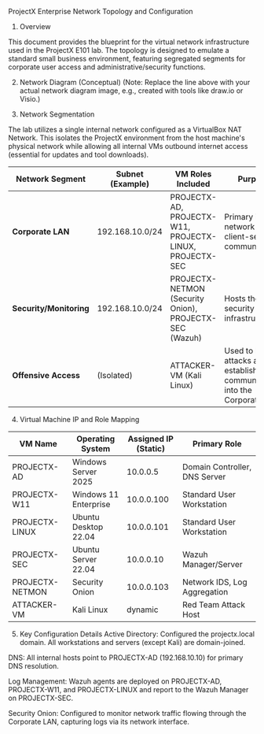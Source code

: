 ProjectX Enterprise Network Topology and Configuration

1. Overview

This document provides the blueprint for the virtual network infrastructure used in the ProjectX E101 lab. The topology is designed to emulate a standard small business environment, featuring segregated segments for corporate user access and administrative/security functions.

2. Network Diagram (Conceptual)
(Note: Replace the line above with your actual network diagram image, e.g., created with tools like draw.io or Visio.)

3. Network Segmentation

The lab utilizes a single internal network configured as a VirtualBox NAT Network. This isolates the ProjectX environment from the host machine's physical network while allowing all internal VMs outbound internet access (essential for updates and tool downloads).

| Network Segment | Subnet (Example) | VM Roles Included | Purpose | 
| ----- | ----- | ----- | ----- | 
| **Corporate LAN** | 192.168.10.0/24 | PROJECTX-AD, PROJECTX-W11, PROJECTX-LINUX, PROJECTX-SEC | Primary internal network for client-server communication. | 
| **Security/Monitoring** | 192.168.10.0/24 | PROJECTX-NETMON (Security Onion), PROJECTX-SEC (Wazuh) | Hosts the core security infrastructure. | 
| **Offensive Access** | (Isolated) | ATTACKER-VM (Kali Linux) | Used to launch attacks and establish C2 communication into the Corporate LAN. | 

4. Virtual Machine IP and Role Mapping

| VM Name | Operating System | Assigned IP (Static) | Primary Role |
| ----- | ----- | ----- | ----- |
| PROJECTX-AD | Windows Server 2025 | 10.0.0.5 | Domain Controller, DNS Server |
| PROJECTX-W11 | Windows 11 Enterprise | 10.0.0.100 | Standard User Workstation |
| PROJECTX-LINUX | Ubuntu Desktop 22.04 | 10.0.0.101 | Standard User Workstation |
| PROJECTX-SEC | Ubuntu Server 22.04 | 10.0.0.10 | Wazuh Manager/Server |
| PROJECTX-NETMON | Security Onion | 10.0.0.103  | Network IDS, Log Aggregation |
| ATTACKER-VM | Kali Linux | dynamic | Red Team Attack Host |

5. Key Configuration Details
Active Directory: Configured the projectx.local domain. All workstations and servers (except Kali) are domain-joined.

DNS: All internal hosts point to PROJECTX-AD (192.168.10.10) for primary DNS resolution.

Log Management: Wazuh agents are deployed on PROJECTX-AD, PROJECTX-W11, and PROJECTX-LINUX and report to the Wazuh Manager on PROJECTX-SEC.

Security Onion: Configured to monitor network traffic flowing through the Corporate LAN, capturing logs via its network interface.
